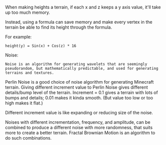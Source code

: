 When making heights a terrain, if each x and z keeps a y axis value, it'll take up too much memory.

Instead, using a formula can save memory and make every vertex in the terrain be able to find its height through the formula.

For example:

    height(y) = Sin(x) + Cos(z) * 16

Noise:

    Noise is an algorithm for generating wavelets that are seemingly pseudorandom, but mathematically predictable, and used for generating terrains and textures.

Perlin Noise is a good choice of noise algorithm for generating Minecraft terrain.
Giving different increment value to Perlin Noise gives different details/bump level of the terrain. Increment = 0.1 gives a terrain with lots of bumps and details; 0.01 makes it kinda smooth. (But value too low or too high makes it flat.)

Different increment value is like expanding or reducing size of the noise.

Noises with different incrementation, frequency, and amplitude, can be combined to produce a different noise with more randomness, that suits more to create a better terrain. Fractal Brownian Motion is an algorithm to do such combinations.
